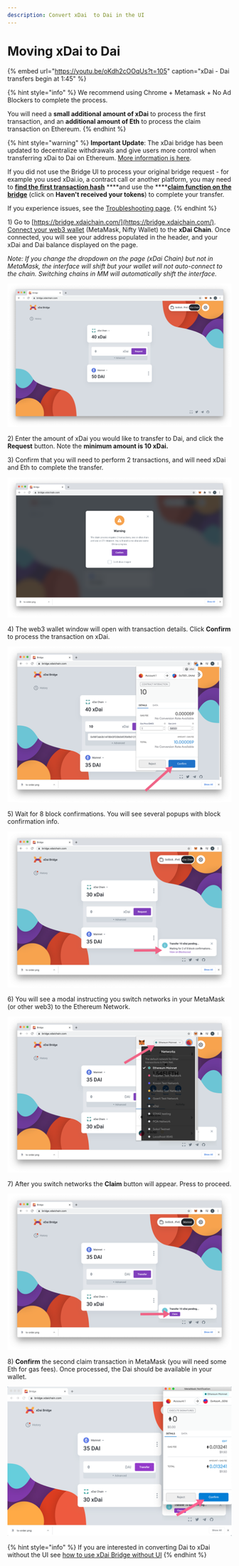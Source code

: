 ```yaml
---
description: Convert xDai  to Dai in the UI
---
```


# Moving xDai to Dai

{% embed url="https://youtu.be/oKdh2cOOqUs?t=105" caption="xDai - Dai transfers begin at 1:45" %}

{% hint style="info" %}
We recommend using Chrome + Metamask + No Ad Blockers to complete the process.  
  
You will need a **small additional amount of xDai** to process the first transaction, and an **additional amount of Eth** to process the claim transaction on Ethereum.
{% endhint %}

{% hint style="warning" %}
**Important Update**: The xDai bridge has been updated to decentralize withdrawals and give users more control when transferring xDai to Dai on Ethereum. [More information is here](https://forum.poa.network/t/important-changes-in-a-user-interaction-with-the-xdai-bridge/3906).   
  
If you did not use the Bridge UI to process your original bridge request - for example you used xDai.io, a contract call or another platform, you may need to [**find the first transaction hash**](find-a-transaction-hash.md) ****and use the ****[**claim function on the bridge**](find-a-transaction-hash.md#claim-your-tokens) \(click on **Haven't received your tokens**\) to complete your transfer.

If you experience issues, see the [Troubleshooting page](troubleshooting.md).
{% endhint %}

1\) Go to [https://bridge.xdaichain.com/](https://bridge.xdaichain.com/). [Connect your web3 wallet](../../wallets/metamask/metamask-setup.md) \(MetaMask, Nifty Wallet\) to the **xDai Chain**. Once connected, you will see your address populated in the header, and your xDai and Dai balance displayed on the page.  

_Note: If you change the dropdown on the page \(xDai Chain\) but not in MetaMask, the interface will shift but your wallet will not auto-connect to the chain. Switching chains in MM will automatically shift the interface._

![](../../../.gitbook/assets/xdai-to-mainnet.png)

2\) Enter the amount of xDai you would like to transfer to Dai, and click the **Request** button. Note the **minimum amount is 10 xDai.**

3\) Confirm that you will need to perform 2 transactions, and will need xDai and Eth to complete the transfer.

![](../../../.gitbook/assets/2020-12-29_10-32-51.png)

4\) The web3 wallet window will open with transaction details. Click **Confirm** to process the transaction on xDai.

![](../../../.gitbook/assets/xdaidai3.png)

5\) Wait for 8 block confirmations. You will see several popups with block confirmation info.

![](../../../.gitbook/assets/xdai4.png)

6\) You will see a modal instructing you switch networks in your MetaMask \(or other web3\) to the Ethereum Network.

![](../../../.gitbook/assets/xdai5.png)

7\) After you switch networks the **Claim** button will appear. Press to proceed.

![](../../../.gitbook/assets/xdai6.png)

8\) **Confirm** the second claim transaction in MetaMask \(you will need some Eth for gas fees\). Once processed, the Dai should be available in your wallet.

![](../../../.gitbook/assets/xdai7.png)

{% hint style="info" %}
If you are interested in converting Dai to xDai without the UI see [how to use xDai Bridge without UI](https://docs.tokenbridge.net/xdai-bridge/how-to-use-xdai-bridge-without-ui) 
{% endhint %}

